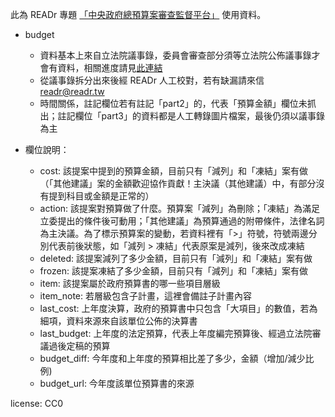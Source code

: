 此為 READr 專題 [「中央政府總預算案審查監督平台」](https://readr.tw/project/3/2025budget/) 使用資料。
* budget
  * 資料基本上來自立法院議事錄，委員會審查部分須等立法院公佈議事錄才會有資料，相關進度請見[此連結](https://docs.google.com/spreadsheets/d/1LTHdDPmihKQlUggj0PzITA44QGlQGgIUSR8D59hWZPI/)
  * 從議事錄拆分出來後經 READr 人工校對，若有缺漏請來信 readr@readr.tw
  * 時間關係，註記欄位若有註記「part2」的，代表「預算金額」欄位未抓出；註記欄位「part3」的資料都是人工轉錄圖片檔案，最後仍須以議事錄為主

 * 欄位說明：
    * cost: 該提案中提到的預算金額，目前只有「減列」和「凍結」案有做（「其他建議」案的金額歡迎協作貢獻！主決議（其他建議）中，有部分沒有提到科目或金額是正常的）
    * action: 該提案對預算做了什麼。預算案「減列」為刪除；「凍結」為滿足立委提出的條件後可動用；「其他建議」為預算通過的附帶條件，法律名詞為主決議。為了標示預算案的變動，若資料裡有「>」符號，符號兩邊分別代表前後狀態，如「減列 > 凍結」代表原案是減列，後來改成凍結
    * deleted: 該提案減列了多少金額，目前只有「減列」和「凍結」案有做
    * frozen: 該提案凍結了多少金額，目前只有「減列」和「凍結」案有做
    * item: 該提案屬於政府預算書的哪一些項目層級
    * item_note: 若層級包含子計畫，這裡會備註子計畫內容
    * last_cost: 上年度決算，政府的預算書中只包含「大項目」的數值，若為細項，資料來源來自該單位公佈的決算書
    * last_budget: 上年度的法定預算，代表上年度編完預算後、經過立法院審議過後定稿的預算
    * budget_diff: 今年度和上年度的預算相比差了多少，金額（增加/減少比例)
    * budget_url: 今年度該單位預算書的來源
      
license: CC0

